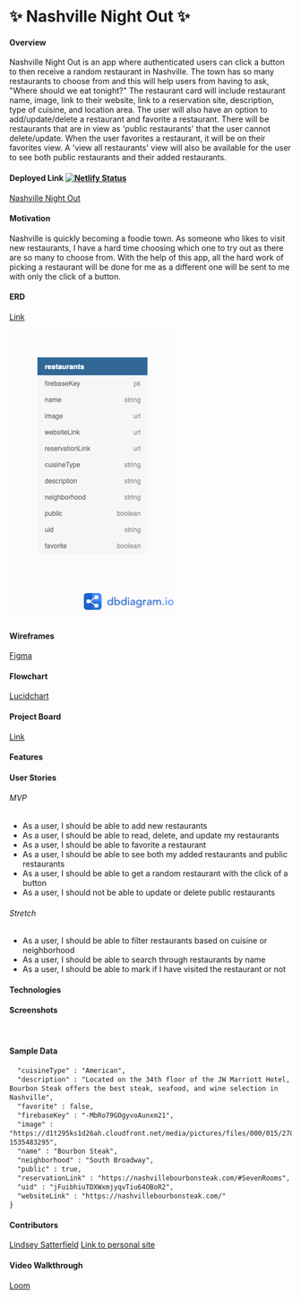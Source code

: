# 	&#10024; Nashville Night Out &#10024;

#### Overview
Nashville Night Out is an app where authenticated users can click a button to then receive a random restaurant in Nashville. The town has so many restaurants to choose from and this will help users from having to ask, "Where should we eat tonight?" The restaurant card will include restaurant name, image, link to their website, link to a reservation site, description, type of cuisine, and location area. The user will also have an option to add/update/delete a restaurant and favorite a restaurant. There will be restaurants that are in view as 'public restaurants' that the user cannot delete/update. When the user favorites a restaurant, it will be on their favorites view. A 'view all restaurants' view will also be available for the user to see both public restaurants and their added restaurants.

#### Deployed Link [![Netlify Status](https://api.netlify.com/api/v1/badges/53ecb021-3a9c-4e6a-82d1-113c02b1ccd1/deploy-status)](https://app.netlify.com/sites/nashville-night-out/deploys)
[Nashville Night Out](https://nashville-night-out.netlify.app/)

#### Motivation
Nashville is quickly becoming a foodie town. As someone who likes to visit new restaurants, I have a hard time choosing which one to try out as there are so many to choose from. With the help of this app, all the hard work of picking a restaurant will be done for me as a different one will be sent to me with only the click of a button.
#### ERD
[Link](https://dbdiagram.io/d/60b16368b29a09603d170c69)

![](./src/assets/screenshots/erdUpdate.png)

#### Wireframes
[Figma](https://www.figma.com/file/H11DfKviLNLKtqCrufo2Sz/Nashville-Night-Out?node-id=0%3A1)

#### Flowchart 
[Lucidchart](https://lucid.app/lucidchart/invitations/accept/inv_ad8032e6-3ee9-49c4-a554-60793c9fd485)

#### Project Board
[Link](https://github.com/lindseysatterfield/nashville-night-out/projects/1)
#### Features

#### User Stories
###### MVP
- As a user, I should be able to add new restaurants
- As a user, I should be able to read, delete, and update my restaurants
- As a user, I should be able to favorite a restaurant
- As a user, I should be able to see both my added restaurants and public restaurants
- As a user, I should be able to get a random restaurant with the click of a button
- As a user, I should not be able to update or delete public restaurants

###### Stretch
- As a user, I should be able to filter restaurants based on cuisine or neighborhood
- As a user, I should be able to search through restaurants by name
- As a user, I should be able to mark if I have visited the restaurant or not

#### Technologies
#### Screenshots
![]()

#### Sample Data
```{
  "cuisineType" : "American",
  "description" : "Located on the 34th floor of the JW Marriott Hotel, Bourbon Steak offers the best steak, seafood, and wine selection in Nashville",
  "favorite" : false,
  "firebaseKey" : "-MbRo79GOgyvoAunxm21",
  "image" : "https://d1t295ks1d26ah.cloudfront.net/media/pictures/files/000/015/270/xlarge_desktop/Bourbon_Steak_Nashville_food3.jpg?1535483295",
  "name" : "Bourbon Steak",
  "neighborhood" : "South Broadway",
  "public" : true,
  "reservationLink" : "https://nashvillebourbonsteak.com/#SevenRooms",
  "uid" : "jFuibhiuTDXWxmjyqvTiu64OBoR2",
  "websiteLink" : "https://nashvillebourbonsteak.com/"
}
```
#### Contributors
[Lindsey Satterfield](https://github.com/lindseysatterfield)
[Link to personal site](lindseysatterfield.com)
#### Video Walkthrough
[Loom]()

